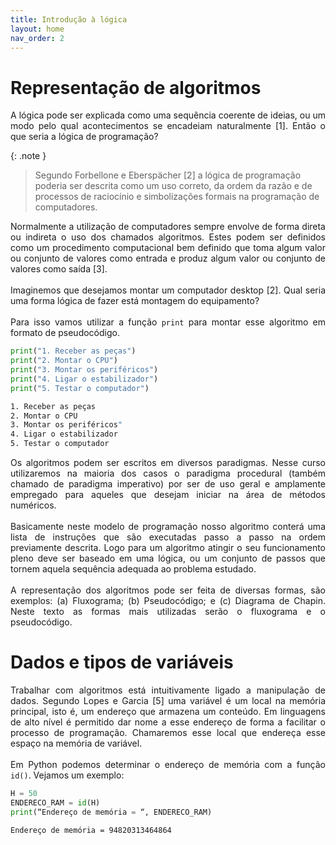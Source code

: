 ```yaml
---
title: Introdução à lógica
layout: home
nav_order: 2
---
```

<h1>Representação de algoritmos</h1>

<p align = "justify">
A lógica pode ser explicada como uma sequência coerente de ideias, ou um modo pelo qual acontecimentos se encadeiam naturalmente [1]. Então o que seria a lógica de programação?
</p>

{: .note }
> Segundo Forbellone e Eberspächer [2] a lógica de programação poderia ser descrita como um uso correto, da ordem da razão e de processos de raciocínio e simbolizações formais na programação de computadores.

<p align = "justify">
Normalmente a utilização de computadores sempre envolve de forma direta ou indireta o uso dos chamados algoritmos. Estes podem ser definidos como um procedimento computacional bem definido que toma algum valor ou conjunto de valores como entrada e produz algum valor ou conjunto de valores como saída [3].<br><br>
Imaginemos que desejamos montar um computador desktop [2]. Qual seria uma forma lógica de fazer está montagem do equipamento?<br><br>
Para isso vamos utilizar a função <code>print</code> para montar esse algoritmo em formato de pseudocódigo.
</p>

```python
print("1. Receber as peças")
print("2. Montar o CPU")
print("3. Montar os periféricos")
print("4. Ligar o estabilizador")
print("5. Testar o computador")
```

```cmd
1. Receber as peças
2. Montar o CPU
3. Montar os periféricos"
4. Ligar o estabilizador
5. Testar o computador
```

<p align = "justify">
Os algoritmos podem ser escritos em diversos paradigmas. Nesse curso utilizaremos na maioria dos casos o paradigma procedural (também chamado de paradigma imperativo) por ser de uso geral e amplamente empregado para aqueles que desejam iniciar na área de métodos numéricos.
<br><br>
Basicamente neste modelo de programação nosso algoritmo conterá uma lista de instruções que são executadas passo a passo na ordem previamente descrita. Logo para um algoritmo atingir o seu funcionamento pleno deve ser baseado em uma lógica, ou um conjunto de passos que tornem aquela sequência adequada ao problema estudado.
<br><br>
A representação dos algoritmos pode ser feita de diversas formas, são exemplos: (a) Fluxograma; (b) Pseudocódigo; e (c) Diagrama de Chapin. Neste texto as formas mais utilizadas serão o fluxograma e o pseudocódigo.
</p>

<h1>Dados e tipos de variáveis</h1>

<p align = "justify">
Trabalhar com algoritmos está intuitivamente ligado a manipulação de dados. Segundo Lopes e Garcia [5] uma variável é um local na memória principal, isto é, um endereço que armazena um conteúdo. Em linguagens de alto nível é permitido dar nome a esse endereço de forma a facilitar o processo de programação. Chamaremos esse local que endereça esse espaço na memória de variável.<br><br>
Em Python podemos determinar o endereço de memória com a função <code>id()</code>. Vejamos um exemplo:
</p>

```python
H = 50
ENDERECO_RAM = id(H)
print(“Endereço de memória = “, ENDERECO_RAM)
```
```cmd
Endereço de memória = 94820313464864
```